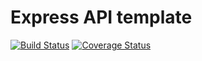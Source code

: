 # Express API template
[![Build Status](https://travis-ci.com/moquito64/node-testing.svg?branch=main)](https://travis-ci.com/moquito64/node-testing)
[![Coverage Status](https://coveralls.io/repos/github/moquito64/node-testing/badge.svg?branch=main)](https://coveralls.io/github/moquito64/node-testing?branch=main)
